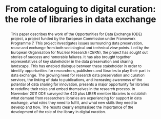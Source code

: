 ---
abstract: 'This paper describes the work of the Opportunities for Data Exchange (ODE)
  project, a project funded by the European Commission under Framework Programme 7.
  This project investigates issues surrounding data preservation, reuse and exchange
  from both sociological and technical view points.

  Led by the European Organisation for Nuclear Research (CERN), the project has sought
  out stories of success and honorable failures. It has also brought together representatives
  of key stakeholder in the data preservation and sharing landscape. This has enabled
  dialogue between these stakeholder in order to identify opportunities for researchers,
  publishers and libraries to play their part in data exchange.

  The growing need for research data preservation and curation services, the linking
  of data to publications, and increasing awareness of the potential of data sharing
  for innovation, presents a major opportunity for libraries to redefine their roles
  and embed themselves in the research process. In November 2011 ODE surveyed the
  420 plus LIBER member libraries to establish what demand from researchers libraries
  are experiencing for support in data exchange, what roles they need to fulfill,
  and what new skills they need to develop and how. The results clearly emphasised
  the importance of the development of the role of the library in digital curation.'
creators:
- Reilly, Susan K.
date: null
document_url: https://services.phaidra.univie.ac.at/api/object/o:293835/download
grand_parent: iPRES
institutions: []
keywords:
- ischool
- toronto
- canada
- digital curation
- research data sharing
- libraries
landing_page_url: https://phaidra.univie.ac.at/o:293835
language: eng
layout: publication
license: CC BY-NC-SA 3.0 AT
notes_url: null
parent: iPRES 2012
publication_type: paper
size: 658337
slides_url: null
source_name: iPRES
title: 'From cataloguing to digital curation: the role of libraries in data exchange'
year: 2012
---